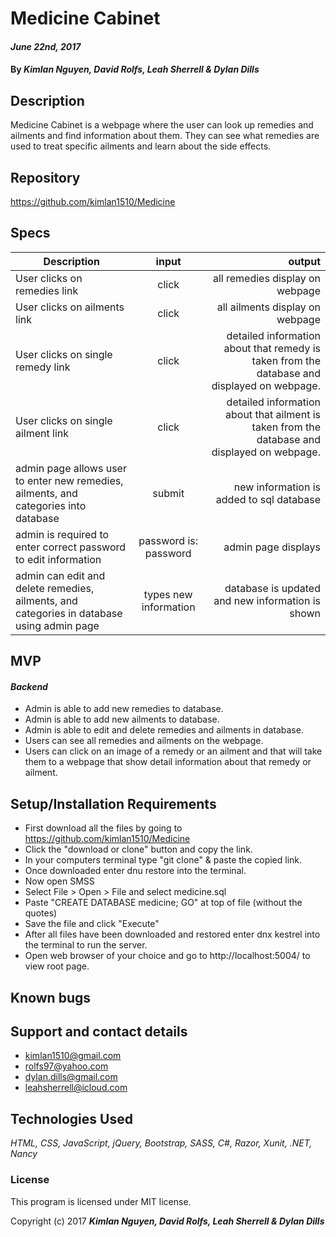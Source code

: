 # Medicine Cabinet

####  _June 22nd, 2017_

#### By _**Kimlan Nguyen, David Rolfs, Leah Sherrell & Dylan Dills**_

## Description
Medicine Cabinet is a webpage where the user can look up remedies and ailments and find information about them. They can see what remedies are used to treat specific ailments and learn about the side effects.

## Repository
https://github.com/kimlan1510/Medicine

## Specs

| Description | input | output |
| ------------- |:-------------:| -----:|
| User clicks on remedies link  | click | all remedies display on webpage |
| User clicks on ailments link | click | all ailments display on webpage|
| User clicks on single remedy link | click | detailed information about that remedy is taken from the database and displayed on webpage.|
| User clicks on single ailment link | click | detailed information about that ailment is taken from the database and displayed on webpage.|
| admin page allows user to enter new remedies, ailments, and categories into database | submit | new information is added to sql database |
| admin is required to enter correct password to edit information | password is: password | admin page displays |
| admin can edit and delete remedies, ailments, and categories in database using admin page | types new information | database is updated and new information is shown| 



## MVP

#### _Backend_
* Admin is able to add new remedies to database.
* Admin is able to add new ailments to database.
* Admin is able to edit and delete remedies and ailments in database.
* Users can see all remedies and ailments on the webpage.
* Users can click on an image of a remedy or an ailment and that will take them to a webpage that show detail information about that remedy or ailment.


## Setup/Installation Requirements

* First download all the files by going to  https://github.com/kimlan1510/Medicine
* Click the "download or clone" button and copy the link.
* In your computers terminal type "git clone" & paste the copied link.
* Once downloaded enter dnu restore into the terminal.
* Now open SMSS
* Select File > Open > File and select medicine.sql
* Paste "CREATE DATABASE medicine; GO" at top of file (without the quotes)
* Save the file and click "Execute"
* After all files have been downloaded and restored enter dnx kestrel into the terminal to run the server.
* Open web browser of your choice and go to http://localhost:5004/ to view root page.



## Known bugs



## Support and contact details
  * kimlan1510@gmail.com
  * rolfs97@yahoo.com
  * dylan.dills@gmail.com
  * leahsherrell@icloud.com


## Technologies Used

_HTML, CSS, JavaScript, jQuery, Bootstrap, SASS, C#, Razor, Xunit, .NET, Nancy_

### License
 This program is licensed under MIT license.

Copyright (c) 2017 **_Kimlan Nguyen, David Rolfs, Leah Sherrell & Dylan Dills_**
